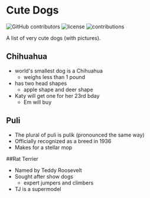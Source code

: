# Cute Dogs

![GitHub contributors](https://img.shields.io/github/contributors/katycaballeros/cute-dogs.svg?style=flat-square)
![license](https://img.shields.io/github/license/katycaballeros/cute-dogs.svg?style=flat-square)
![contributions](https://img.shields.io/badge/contributions-welcome-brightgreen.svg?style=flat-square)


A list of very cute dogs (with pictures).

## Chihuahua
- world's smallest dog is a Chihuahua
  - weighs less than 1 pound
- has two head shapes
  - apple shape and deer shape
- Katy will get one for her 23rd bday
  - Em will buy

## Puli
- The plural of puli is pulik (pronounced the same way)
- Officially recognized as a breed in 1936
- Makes for a stellar mop

##Rat Terrier
- Named by Teddy Roosevelt
- Sought after show dogs
  - expert jumpers and climbers
- TJ is a supermodel 